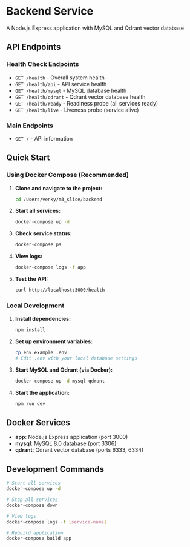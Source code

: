 # Backend Service

A Node.js Express application with MySQL and Qdrant vector database

## API Endpoints

### Health Check Endpoints

- `GET /health` - Overall system health
- `GET /health/api` - API service health
- `GET /health/mysql` - MySQL database health
- `GET /health/qdrant` - Qdrant vector database health
- `GET /health/ready` - Readiness probe (all services ready)
- `GET /health/live` - Liveness probe (service alive)

### Main Endpoints

- `GET /` - API information

## Quick Start

### Using Docker Compose (Recommended)

1. **Clone and navigate to the project:**
   ```bash
   cd /Users/venky/m3_slice/backend
   ```

2. **Start all services:**
   ```bash
   docker-compose up -d
   ```

3. **Check service status:**
   ```bash
   docker-compose ps
   ```

4. **View logs:**
   ```bash
   docker-compose logs -f app
   ```

5. **Test the API:**
   ```bash
   curl http://localhost:3000/health
   ```

### Local Development

1. **Install dependencies:**
   ```bash
   npm install
   ```

2. **Set up environment variables:**
   ```bash
   cp env.example .env
   # Edit .env with your local database settings
   ```

3. **Start MySQL and Qdrant (via Docker):**
   ```bash
   docker-compose up -d mysql qdrant
   ```

4. **Start the application:**
   ```bash
   npm run dev
   ```


## Docker Services

- **app**: Node.js Express application (port 3000)
- **mysql**: MySQL 8.0 database (port 3306)
- **qdrant**: Qdrant vector database (ports 6333, 6334)

## Development Commands

```bash
# Start all services
docker-compose up -d

# Stop all services
docker-compose down

# View logs
docker-compose logs -f [service-name]

# Rebuild application
docker-compose build app

```
